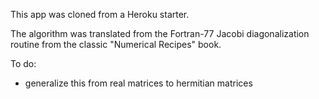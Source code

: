 This app was cloned from a Heroku starter.

The algorithm was translated from the Fortran-77 Jacobi diagonalization routine from the classic "Numerical Recipes" book.

To do:

- generalize this from real matrices to hermitian matrices
